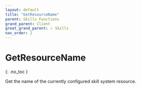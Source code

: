 ```yaml
---
layout: default
title: "GetResourceName"
parent: Skills Functions
grand_parent: Client
great_grand_parent: ⭐ Skills
nav_order: 2
---
```


# GetResourceName
{: .no_toc }

Get the name of the currently configured skill system resource.

#